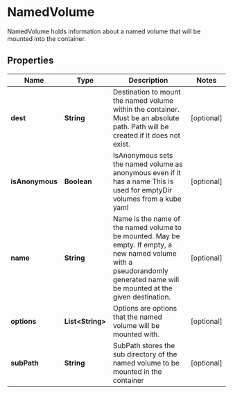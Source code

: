 

# NamedVolume

NamedVolume holds information about a named volume that will be mounted into the container.

## Properties

| Name | Type | Description | Notes |
|------------ | ------------- | ------------- | -------------|
|**dest** | **String** | Destination to mount the named volume within the container. Must be an absolute path. Path will be created if it does not exist. |  [optional] |
|**isAnonymous** | **Boolean** | IsAnonymous sets the named volume as anonymous even if it has a name This is used for emptyDir volumes from a kube yaml |  [optional] |
|**name** | **String** | Name is the name of the named volume to be mounted. May be empty. If empty, a new named volume with a pseudorandomly generated name will be mounted at the given destination. |  [optional] |
|**options** | **List&lt;String&gt;** | Options are options that the named volume will be mounted with. |  [optional] |
|**subPath** | **String** | SubPath stores the sub directory of the named volume to be mounted in the container |  [optional] |



